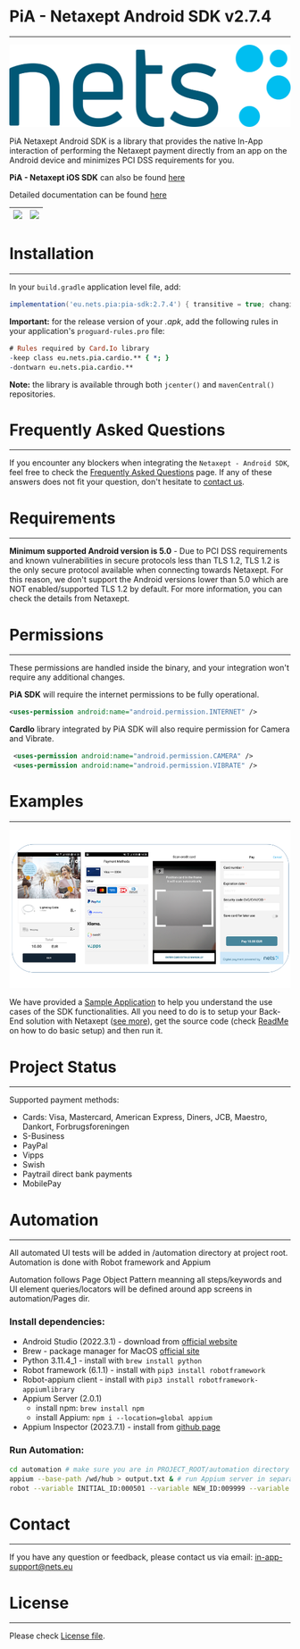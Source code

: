 # PiA - Netaxept Android SDK v2.7.4
----
![Logo](readme-files/NetsLogo.jpg)

PiA Netaxept Android SDK is a library that provides the native In-App interaction of performing the Netaxept payment directly from an app on the Android device and minimizes PCI DSS requirements for you.

**PiA - Netaxept iOS SDK** can also be found [here](https://github.com/Nets-mobile-acceptance/Netaxept-iOS-SDK)

Detailed documentation can be found [here](https://htmlpreview.github.io/?https://github.com/Nets-mobile-acceptance/Netaxept-Android-SDK/blob/master/documentation/START%20-%20Overview%20of%20Netaxept%20Android%20SDK.html)

| ![](readme-files/demo_pay_with_new_card.gif)  | ![](readme-files/demo_pay_with_saved_card.gif) |
| --- | --- |


# Installation
----
In your `build.gradle` application level file, add:
```gradle
implementation('eu.nets.pia:pia-sdk:2.7.4') { transitive = true; changing=true; }
```

**Important:** for the release version of your _.apk_, add the following rules in your application's `proguard-rules.pro` file:
```pro
# Rules required by Card.Io library
-keep class eu.nets.pia.cardio.** { *; }
-dontwarn eu.nets.pia.cardio.**
```

**Note:** the library is available through both `jcenter()` and `mavenCentral()` repositories.

# Frequently Asked Questions
---
If you encounter any blockers when integrating the `Netaxept - Android SDK`, feel free to check the [Frequently Asked Questions](FAQs.md) page. If any of these answers does not fit your question, don't hesitate to [contact us](#contact).


# Requirements
----
**Minimum supported Android version is 5.0** - Due to PCI DSS requirements and known vulnerabilities in secure protocols less than TLS 1.2, TLS 1.2 is the only secure protocol available when connecting towards Netaxept. For this reason, we don't support the Android versions lower than 5.0 which are NOT enabled/supported TLS 1.2 by default. For more information, you can check the details from Netaxept.


# Permissions
----
These permissions are handled inside the binary, and your integration won't require any additional changes.

**PiA SDK** will require the internet permissions to be fully operational.

```xml
<uses-permission android:name="android.permission.INTERNET" />
```

**CardIo** library integrated by PiA SDK will also require permission for Camera and Vibrate.

```xml
 <uses-permission android:name="android.permission.CAMERA" />
 <uses-permission android:name="android.permission.VIBRATE" />
```

# Examples
----
![](readme-files/sample_screenshots.png)

We have provided a [Sample Application](PiaSample/) to help you understand the use cases of the SDK functionalities. All you need to do is to setup your Back-End solution with Netaxept ([see more](https://github.com/Nets-mobile-acceptance/Netaxept-Sample-Backend)), get the source code (check [ReadMe](PiaSample/ReadMe.md) on how to do basic setup) and then run it.


# Project Status
---
Supported payment methods:
- Cards: Visa, Mastercard, American Express, Diners, JCB, Maestro, Dankort, Forbrugsforeningen
- S-Business
- PayPal
- Vipps
- Swish
- Paytrail direct bank payments
- MobilePay

# Automation
---
All automated UI tests will be added in /automation directory at project root. 
Automation is done with Robot framework and Appium

Automation follows Page Object Pattern meanning all steps/keywords and UI element queries/locators will be defined around app screens in automation/Pages dir.

### Install dependencies:
- Android Studio (2022.3.1) - download from [official website](https://developer.android.com/studio)
- Brew - package manager for MacOS [official site](https://brew.sh)
- Python 3.11.4_1 - install with `brew install python`
- Robot framework (6.1.1) - install with `pip3 install robotframework`
- Robot-appium client - install with `pip3 install robotframework-appiumlibrary`
- Appium Server (2.0.1) 
    - install npm: `brew install npm`
    - install Appium: `npm i --location=global appium`
- Appium Inspector (2023.7.1) - install from [github page](https://github.com/appium/appium-inspector/releases)

### Run Automation:
```bash
cd automation # make sure you are in PROJECT_ROOT/automation directory
appium --base-path /wd/hub > output.txt & # run Appium server in separate process and move output to txt file (or you could run it in sepate terminal)
robot --variable INITIAL_ID:000501 --variable NEW_ID:009999 --variable ENV:"../environment.robot" test_file.robot
```

# Contact
----
If you have any question or feedback, please contact us via email: [in-app-support@nets.eu](mailto:in-app-support@nets.eu)



# License
----

Please check [License file](PiA-Netaxept-SDK-License.md).
